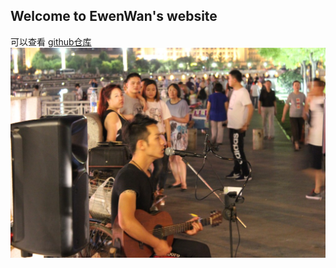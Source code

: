 ##  Welcome to EwenWan's website
可以查看 [github仓库](https://github.com/Ewenwan/)
![](material/首页.JPG)


